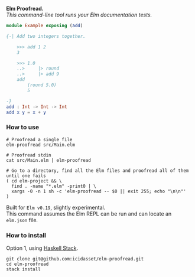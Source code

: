 __Elm Proofread.__  
_This command-line tool runs your Elm documentation tests._

```elm
module Example exposing (add)

{-| Add two integers together.

    >>> add 1 2
    3

    >>> 1.0
    ..>     |> round
    ..>     |> add 9
    add
        (round 5.0)
        5

-}
add : Int -> Int -> Int
add x y = x + y
```


### How to use

```shell
# Proofread a single file
elm-proofread src/Main.elm

# Proofread stdin
cat src/Main.elm | elm-proofread

# Go to a directory, find all the Elm files and proofread all of them until one fails
( cd elm-project && \
  find . -name "*.elm" -print0 | \
  xargs -0 -n 1 sh -c 'elm-proofread -- $0 || exit 255; echo "\n\n"'
)
```

Built for `Elm v0.19`, slightly experimental.  
This command assumes the Elm REPL can be run and can locate an `elm.json` file.


### How to install

Option 1, using [Haskell Stack](https://www.haskellstack.org/).

```shell
git clone git@github.com:icidasset/elm-proofread.git
cd elm-proofread
stack install
```
